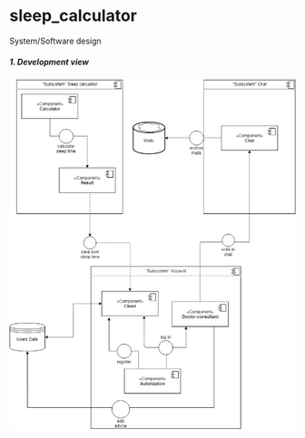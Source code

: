 # sleep_calculator
System/Software design

##### 1. Development view
![system_services](sleepcalculator.png "system services")
